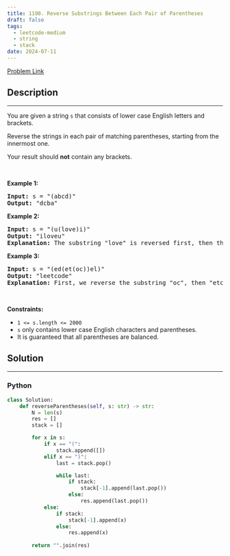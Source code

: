 ```yaml
---
title: 1190. Reverse Substrings Between Each Pair of Parentheses
draft: false
tags: 
  - leetcode-medium
  - string
  - stack
date: 2024-07-11
---
```


[Problem Link](https://leetcode.com/problems/reverse-substrings-between-each-pair-of-parentheses/)

## Description

---
<p>You are given a string <code>s</code> that consists of lower case English letters and brackets.</p>

<p>Reverse the strings in each pair of matching parentheses, starting from the innermost one.</p>

<p>Your result should <strong>not</strong> contain any brackets.</p>

<p>&nbsp;</p>
<p><strong class="example">Example 1:</strong></p>

<pre>
<strong>Input:</strong> s = &quot;(abcd)&quot;
<strong>Output:</strong> &quot;dcba&quot;
</pre>

<p><strong class="example">Example 2:</strong></p>

<pre>
<strong>Input:</strong> s = &quot;(u(love)i)&quot;
<strong>Output:</strong> &quot;iloveu&quot;
<strong>Explanation:</strong> The substring &quot;love&quot; is reversed first, then the whole string is reversed.
</pre>

<p><strong class="example">Example 3:</strong></p>

<pre>
<strong>Input:</strong> s = &quot;(ed(et(oc))el)&quot;
<strong>Output:</strong> &quot;leetcode&quot;
<strong>Explanation:</strong> First, we reverse the substring &quot;oc&quot;, then &quot;etco&quot;, and finally, the whole string.
</pre>

<p>&nbsp;</p>
<p><strong>Constraints:</strong></p>

<ul>
	<li><code>1 &lt;= s.length &lt;= 2000</code></li>
	<li><code>s</code> only contains lower case English characters and parentheses.</li>
	<li>It is guaranteed that all parentheses are balanced.</li>
</ul>


## Solution

---
### Python
``` py title='reverse-substrings-between-each-pair-of-parentheses'
class Solution:
    def reverseParentheses(self, s: str) -> str:
        N = len(s)
        res = []
        stack = []

        for x in s:
            if x == "(":
                stack.append([])
            elif x == ")":
                last = stack.pop()

                while last:
                    if stack:
                        stack[-1].append(last.pop())
                    else:
                        res.append(last.pop())
            else:
                if stack:
                    stack[-1].append(x)
                else:
                    res.append(x)
        
        return "".join(res)
```

